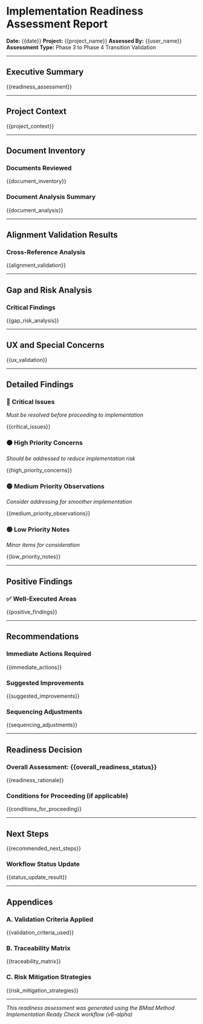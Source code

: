 # Implementation Readiness Assessment Report

**Date:** {{date}} **Project:** {{project_name}} **Assessed By:** {{user_name}}
**Assessment Type:** Phase 3 to Phase 4 Transition Validation

---

## Executive Summary

{{readiness_assessment}}

---

## Project Context

{{project_context}}

---

## Document Inventory

### Documents Reviewed

{{document_inventory}}

### Document Analysis Summary

{{document_analysis}}

---

## Alignment Validation Results

### Cross-Reference Analysis

{{alignment_validation}}

---

## Gap and Risk Analysis

### Critical Findings

{{gap_risk_analysis}}

---

## UX and Special Concerns

{{ux_validation}}

---

## Detailed Findings

### 🔴 Critical Issues

_Must be resolved before proceeding to implementation_

{{critical_issues}}

### 🟠 High Priority Concerns

_Should be addressed to reduce implementation risk_

{{high_priority_concerns}}

### 🟡 Medium Priority Observations

_Consider addressing for smoother implementation_

{{medium_priority_observations}}

### 🟢 Low Priority Notes

_Minor items for consideration_

{{low_priority_notes}}

---

## Positive Findings

### ✅ Well-Executed Areas

{{positive_findings}}

---

## Recommendations

### Immediate Actions Required

{{immediate_actions}}

### Suggested Improvements

{{suggested_improvements}}

### Sequencing Adjustments

{{sequencing_adjustments}}

---

## Readiness Decision

### Overall Assessment: {{overall_readiness_status}}

{{readiness_rationale}}

### Conditions for Proceeding (if applicable)

{{conditions_for_proceeding}}

---

## Next Steps

{{recommended_next_steps}}

### Workflow Status Update

{{status_update_result}}

---

## Appendices

### A. Validation Criteria Applied

{{validation_criteria_used}}

### B. Traceability Matrix

{{traceability_matrix}}

### C. Risk Mitigation Strategies

{{risk_mitigation_strategies}}

---

_This readiness assessment was generated using the BMad Method Implementation
Ready Check workflow (v6-alpha)_
